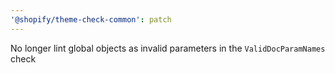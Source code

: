 ```yaml
---
'@shopify/theme-check-common': patch
---
```


No longer lint global objects as invalid parameters in the `ValidDocParamNames` check
